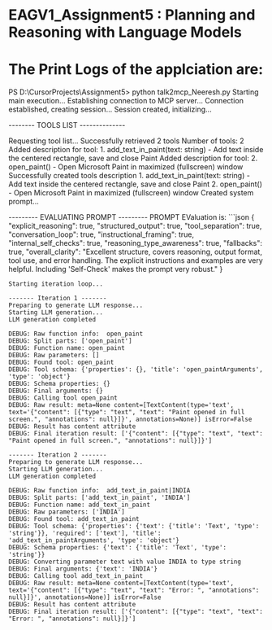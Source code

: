 # EAGV1_Assignment5 : Planning and Reasoning with Language Models

# The Print Logs of the applciation are:
PS D:\CursorProjects\Assignment5> python talk2mcp_Neeresh.py
Starting main execution...
Establishing connection to MCP server...
Connection established, creating session...
Session created, initializing...

-------- TOOLS LIST --------------

Requesting tool list...
Successfully retrieved 2 tools
Number of tools: 2
Added description for tool: 1. add_text_in_paint(text: string) - Add text inside the centered rectangle, save and close Paint
Added description for tool: 2. open_paint() - Open Microsoft Paint in maximized (fullscreen) window
Successfully created tools description 1. add_text_in_paint(text: string) - Add text inside the centered rectangle, save and close Paint
2. open_paint() - Open Microsoft Paint in maximized (fullscreen) window
Created system prompt...

--------- EVALUATING PROMPT ---------
PROMPT EValuation is:  ```json
{
"explicit_reasoning": true,
"structured_output": true,
"tool_separation": true,
"conversation_loop": true,
"instructional_framing": true,
"internal_self_checks": true,
"reasoning_type_awareness": true,
"fallbacks": true,
"overall_clarity": "Excellent structure, covers reasoning, output format, tool use, and error handling. The explicit instructions and examples are very helpful. Including 'Self-Check' makes the prompt very robust."
}
```
Starting iteration loop...

------- Iteration 1 -------
Preparing to generate LLM response...
Starting LLM generation...
LLM generation completed

DEBUG: Raw function info:  open_paint
DEBUG: Split parts: ['open_paint']
DEBUG: Function name: open_paint
DEBUG: Raw parameters: []
DEBUG: Found tool: open_paint
DEBUG: Tool schema: {'properties': {}, 'title': 'open_paintArguments', 'type': 'object'}
DEBUG: Schema properties: {}
DEBUG: Final arguments: {}
DEBUG: Calling tool open_paint
DEBUG: Raw result: meta=None content=[TextContent(type='text', text='{"content": [{"type": "text", "text": "Paint opened in full screen.", "annotations": null}]}', annotations=None)] isError=False
DEBUG: Result has content attribute
DEBUG: Final iteration result: ['{"content": [{"type": "text", "text": "Paint opened in full screen.", "annotations": null}]}']

------- Iteration 2 -------
Preparing to generate LLM response...
Starting LLM generation...
LLM generation completed

DEBUG: Raw function info:  add_text_in_paint|INDIA
DEBUG: Split parts: ['add_text_in_paint', 'INDIA']
DEBUG: Function name: add_text_in_paint
DEBUG: Raw parameters: ['INDIA']
DEBUG: Found tool: add_text_in_paint
DEBUG: Tool schema: {'properties': {'text': {'title': 'Text', 'type': 'string'}}, 'required': ['text'], 'title': 'add_text_in_paintArguments', 'type': 'object'}
DEBUG: Schema properties: {'text': {'title': 'Text', 'type': 'string'}}
DEBUG: Converting parameter text with value INDIA to type string
DEBUG: Final arguments: {'text': 'INDIA'}
DEBUG: Calling tool add_text_in_paint
DEBUG: Raw result: meta=None content=[TextContent(type='text', text='{"content": [{"type": "text", "text": "Error: ", "annotations": null}]}', annotations=None)] isError=False
DEBUG: Result has content attribute
DEBUG: Final iteration result: ['{"content": [{"type": "text", "text": "Error: ", "annotations": null}]}']
